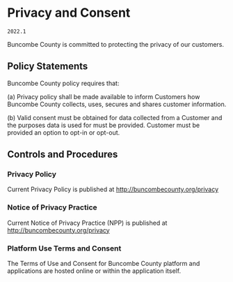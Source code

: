 # Privacy and Consent

`2022.1`

Buncombe County is committed to protecting the privacy of our customers.

## Policy Statements

Buncombe County policy requires that:

(a) Privacy policy shall be made available to inform Customers how Buncombe County
collects, uses, secures and shares customer information. 

(b) Valid consent must be obtained for data collected from a Customer and the
purposes data is used for must be provided.  Customer must be provided an option
to opt-in or opt-out.


## Controls and Procedures


### Privacy Policy

Current Privacy Policy is published at
<http://buncombecounty.org/privacy>

### Notice of Privacy Practice

Current Notice of Privacy Practice (NPP) is published at
<http://buncombecounty.org/privacy>

### Platform Use Terms and Consent

The Terms of Use and Consent for Buncombe County platform and applications
are hosted online or within the application itself.

